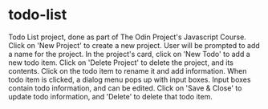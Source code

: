 # todo-list
Todo List project, done as part of The Odin Project's Javascript Course.
Click on 'New Project' to create a new project. 
User will be prompted to add a name for the project.
In the project's card, click on 'New Todo' to add a new todo item.
Click on 'Delete Project' to delete the project, and its contents.
Click on the todo item to rename it and add information.
When todo item is clicked, a dialog menu pops up with input boxes.
Input boxes contain todo information, and can be edited.
Click on 'Save & Close' to update todo information, and 'Delete' to delete
that todo item.